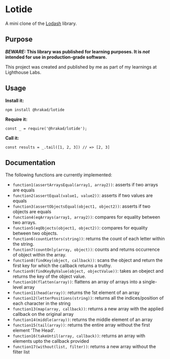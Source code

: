 # Lotide

A mini clone of the [Lodash](https://lodash.com) library.

## Purpose

**_BEWARE:_ This library was published for learning purposes. It is _not_ intended for use in production-grade software.**

This project was created and published by me as part of my learnings at Lighthouse Labs. 

## Usage

**Install it:**

`npm install @hrakad/lotide`

**Require it:**

`const _ = require('@hrakad/lotide');`

**Call it:**

`const results = _.tail([1, 2, 3]) // => [2, 3]`

## Documentation

The following functions are currently implemented:
* `function1(assertArraysEqual(array1, array2))`: asserts if two arrays are equals
* `function2(assertEqual(value1, value2))`: asserts if two values are equals
* `function3(assertObjectsEqual(object1, object2))`: asserts if two objects are equals
* `function4(eqArrays(array1, array2))`: compares for equality between two arrays. 
* `function5(eqObjects(object1, object2))`: compares for equality between two objects.
* `function6(countLetters(string))`: returns the count of each letter within the string.
* `function7(countOnly(array, object))`: counts and returns occurrence of object within the array.
* `function8(findKey(object, callback))`: scans the object and return the first key for which the callback returns a truthy.
* `function9(findKeyByValue(object, objectValue))`: takes an obeject and returns the key of the object value.
* `function10(flatten(array))`: flattens an array of arrays into a single-level array
* `function11(head(array))`: returns the 1st element of an array
* `function12(letterPositions(string))`: returns all the indices/position of each character in the string
* `function13(map(array, callback))`: returns a new array with the applied callback on the original array
* `function14(middle(array))`: returns the middle element of an array
* `function15(tail(array))`: returns the entire array without the first element 'The Head'.
* `function16(takeUntil(array, callback))`: returns an array with elements upto the callback provided
* `function17(without(list, filter))`: returns a new array without the filter list
